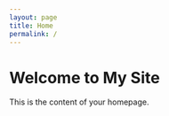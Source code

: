 ```yaml
---
layout: page
title: Home
permalink: /
---
```


# Welcome to My Site

This is the content of your homepage.